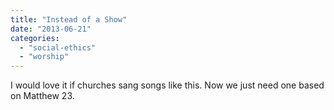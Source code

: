 ```yaml
---
title: "Instead of a Show"
date: "2013-06-21"
categories: 
  - "social-ethics"
  - "worship"
---
```


I would love it if churches sang songs like this. Now we just need one based on Matthew 23.
